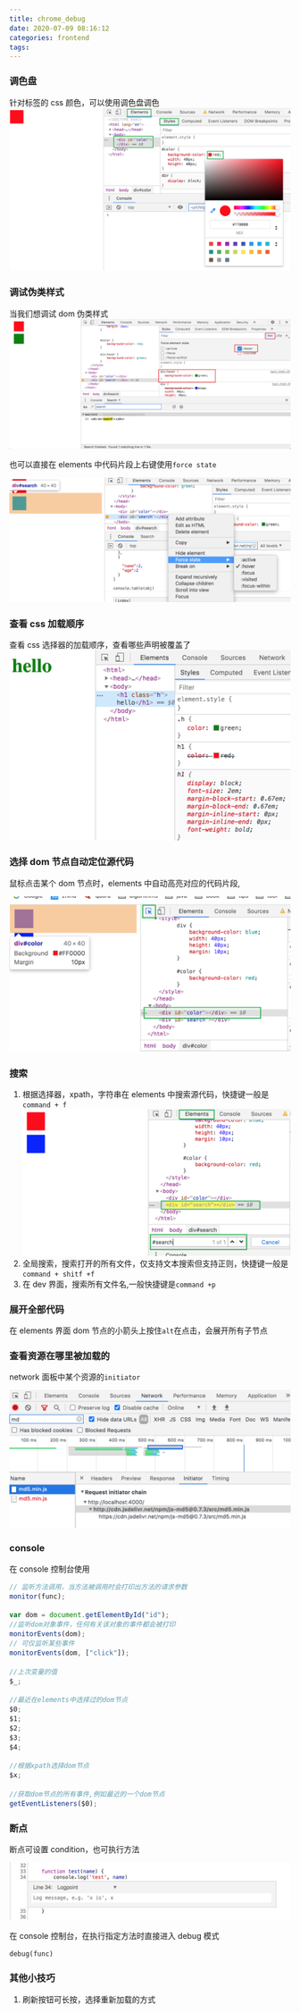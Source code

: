 ```yaml
---
title: chrome_debug
date: 2020-07-09 08:16:12
categories: frontend
tags:
---
```


### 调色盘

针对标签的 css 颜色，可以使用调色盘调色
![chrome-debug_调色盘](./vx_images/chrome-debug_调色盘.png)

### 调试伪类样式

当我们想调试 dom 伪类样式
![chrome-debug_操作设置.png](./vx_images/chrome-debug_操作设置.png)

也可以直接在 elements 中代码片段上右键使用`force state`

![chrome-debug_force_state.png](./vx_images/chrome-debug_force_state.png)

### 查看 css 加载顺序

查看 css 选择器的加载顺序，查看哪些声明被覆盖了
![chrome-debug_css查看.png](./vx_images/chrome-debug_css查看.png)

### 选择 dom 节点自动定位源代码

鼠标点击某个 dom 节点时，elements 中自动高亮对应的代码片段,

![chrome-debug_自动定位源代码.png](./vx_images/chrome-debug_自动定位源代码.png)

### 搜索

1. 根据选择器，xpath，字符串在 elements 中搜索源代码，快捷键一般是`command + f`
   ![chrome-debug_搜索源代码.png](./vx_images/chrome-debug_搜索源代码.png)
2. 全局搜索，搜索打开的所有文件，仅支持文本搜索但支持正则，快捷键一般是`command + shitf +f`
3. 在 dev 界面，搜索所有文件名,一般快捷键是`command +p`

### 展开全部代码

在 elements 界面 dom 节点的小箭头上按住`alt`在点击，会展开所有子节点

### 查看资源在哪里被加载的

network 面板中某个资源的`initiator`

![chrome-debug_initiator.png](./vx_images/chrome-debug_initiator.png)

### console

在 console 控制台使用

```javascript
// 监听方法调用，当方法被调用时会打印出方法的请求参数
monitor(func);

var dom = document.getElementById("id");
//监听dom对象事件，任何有关该对象的事件都会被打印
monitorEvents(dom);
// 可仅监听某些事件
monitorEvents(dom, ["click"]);

//上次变量的值
$_;

//最近在elements中选择过的dom节点
$0;
$1;
$2;
$3;
$4;

//根据xpath选择dom节点
$x;

//获取dom节点的所有事件,例如最近的一个dom节点
getEventListeners($0);
```

### 断点

断点可设置 condition，也可执行方法

![chrome-debug_设置断点.png](./vx_images/chrome-debug_设置断点.png)

在 console 控制台，在执行指定方法时直接进入 debug 模式

```shell
debug(func)
```

### 其他小技巧

1. 刷新按钮可长按，选择重新加载的方式
